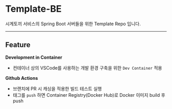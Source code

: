 # Template-BE

시계토끼 서비스의 Spring Boot 서버들을 위한 Template Repo 입니다.<br/>

---

## Feature

**Development in Container**

- 컨테이너 상의 VSCode를 사용하는 개발 환경 구축을 위한 `Dev Container` 적용<br/>

**Github Actions**

- 브랜치에 PR 시 캐싱을 적용한 빌드 테스트 실행
- 태그를 `push` 하면 Container Registry(Docker Hub)로 Docker 이미지 build 후 push
